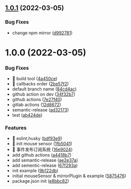 ## [1.0.1](https://github.com/0-Captain/draggable-ts/compare/v1.0.0...v1.0.1) (2022-03-05)

### Bug Fixes

- change npm mirror ([d992781](https://github.com/0-Captain/draggable-ts/commit/d992781df755d6ffb7d8dcee7c7177e9ef10f4f6))

# 1.0.0 (2022-03-05)

### Bug Fixes

- 🐛 build tool ([4a450ce](https://github.com/0-Captain/draggable-ts/commit/4a450cedeadaa1a9898aa172e6edc01ee6f7dd9a))
- 🐛 callbacks order ([2be57f2](https://github.com/0-Captain/draggable-ts/commit/2be57f226c3298876425d436bec3ea29d0ea8c67))
- default branch name ([84cd4ac](https://github.com/0-Captain/draggable-ts/commit/84cd4ac840446cc09f90c6929c3e928f594b9678))
- github action on dev ([34f32b7](https://github.com/0-Captain/draggable-ts/commit/34f32b72fdf002487ecf340c8babe4914e1e5fda))
- github actions ([7e27f40](https://github.com/0-Captain/draggable-ts/commit/7e27f40a9f090fbcbc81b0b2ab060f5f7a79bf8e))
- gitlab actions ([12d8672](https://github.com/0-Captain/draggable-ts/commit/12d86725b9363a0cbe4f75c3f115338d22aa5cfd))
- semantic-release ([ad32173](https://github.com/0-Captain/draggable-ts/commit/ad32173277778ae16d05c591560b4884c113fe3d))
- test ([ab424de](https://github.com/0-Captain/draggable-ts/commit/ab424de6cb46219a8e4107bf0236fa64b8f5b35e))

### Features

- 🎸 eslint,husky ([bdf93e9](https://github.com/0-Captain/draggable-ts/commit/bdf93e9deda57f0e23e90e82efdab998edfab2d2))
- 🎸 init mouse sensor ([1fb5041](https://github.com/0-Captain/draggable-ts/commit/1fb50414ae0d486f37127f02fc75444cc8de77fb))
- 🎸 事件发布订阅系统 ([16e9024](https://github.com/0-Captain/draggable-ts/commit/16e9024c359144b7ee2c89aed9335a3492a20abb))
- add github actions ([a4418b7](https://github.com/0-Captain/draggable-ts/commit/a4418b706a18c48c53b5ddddbdb1e7db15493e03))
- add semantic-release ([ae2e37a](https://github.com/0-Captain/draggable-ts/commit/ae2e37ab79884e7dcf50bfd69fdfca0abf413128))
- add sementic-release ([67f293a](https://github.com/0-Captain/draggable-ts/commit/67f293a38f8a7d2f642b839c699096206127a9cd))
- init example ([9b122db](https://github.com/0-Captain/draggable-ts/commit/9b122dbddf24311ed8d5033d1365eb3def11995d))
- initial mouseSensor & mirrorPlugin & example ([5875476](https://github.com/0-Captain/draggable-ts/commit/58754767fb5c3f4fba502cf38551dac0cbf7b477))
- package.json init ([e8bbc82](https://github.com/0-Captain/draggable-ts/commit/e8bbc820edb9bae42d7fd0ab944f59130a5064a2))
